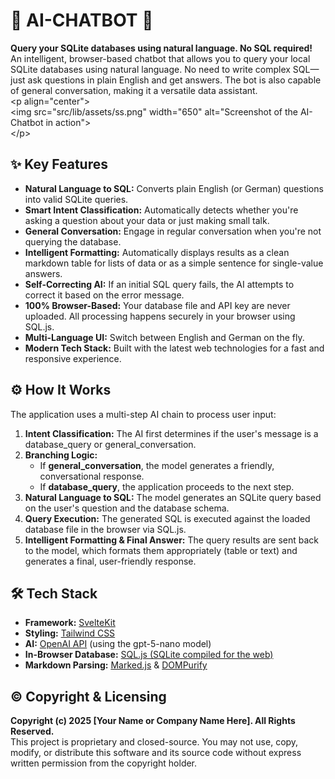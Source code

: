 # **🤖 AI-CHATBOT 🤖**

**Query your SQLite databases using natural language. No SQL required\!**  
An intelligent, browser-based chatbot that allows you to query your local SQLite databases using natural language. No need to write complex SQL—just ask questions in plain English and get answers. The bot is also capable of general conversation, making it a versatile data assistant.  
\<p align="center"\>  
\<img src="src/lib/assets/ss.png" width="650" alt="Screenshot of the AI-Chatbot in action"\>  
\</p\>

## **✨ Key Features**

* **Natural Language to SQL:** Converts plain English (or German) questions into valid SQLite queries.  
* **Smart Intent Classification:** Automatically detects whether you're asking a question about your data or just making small talk.  
* **General Conversation:** Engage in regular conversation when you're not querying the database.  
* **Intelligent Formatting:** Automatically displays results as a clean markdown table for lists of data or as a simple sentence for single-value answers.  
* **Self-Correcting AI:** If an initial SQL query fails, the AI attempts to correct it based on the error message.  
* **100% Browser-Based:** Your database file and API key are never uploaded. All processing happens securely in your browser using SQL.js.  
* **Multi-Language UI:** Switch between English and German on the fly.  
* **Modern Tech Stack:** Built with the latest web technologies for a fast and responsive experience.

## **⚙️ How It Works**

The application uses a multi-step AI chain to process user input:

1. **Intent Classification:** The AI first determines if the user's message is a database\_query or general\_conversation.  
2. **Branching Logic:**  
   * If **general\_conversation**, the model generates a friendly, conversational response.  
   * If **database\_query**, the application proceeds to the next step.  
3. **Natural Language to SQL:** The model generates an SQLite query based on the user's question and the database schema.  
4. **Query Execution:** The generated SQL is executed against the loaded database file in the browser via SQL.js.  
5. **Intelligent Formatting & Final Answer:** The query results are sent back to the model, which formats them appropriately (table or text) and generates a final, user-friendly response.

## **🛠️ Tech Stack**

* **Framework:** [SvelteKit](https://kit.svelte.dev/)  
* **Styling:** [Tailwind CSS](https://tailwindcss.com/)  
* **AI:** [OpenAI API](https://openai.com/) (using the gpt-5-nano model)  
* **In-Browser Database:** [SQL.js (SQLite compiled for the web)](https://sql.js.org/)  
* **Markdown Parsing:** [Marked.js](https://marked.js.org/) & [DOMPurify](https://github.com/cure53/DOMPurify)

## **©️ Copyright & Licensing**

**Copyright (c) 2025 \[Your Name or Company Name Here\]. All Rights Reserved.**  
This project is proprietary and closed-source. You may not use, copy, modify, or distribute this software and its source code without express written permission from the copyright holder.
